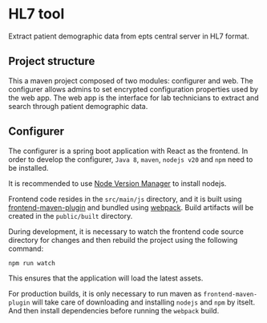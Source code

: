 # HL7 tool
Extract patient demographic data from epts central server in HL7 format.

## Project structure
This a maven project composed of two modules: configurer and web.
The configurer allows admins to set encrypted configuration properties used by the web app.
The web app is the interface for lab technicians to extract and search through patient demographic data.

## Configurer
The configurer is a spring boot application with React as the frontend.
In order to develop the configurer, `Java 8`, `maven`, `nodejs v20` and `npm` need to be installed.

It is recommended to use [Node Version Manager](https://github.com/nvm-sh/nvm) to install nodejs.

Frontend code resides in the `src/main/js` directory, and it is built using [frontend-maven-plugin](https://github.com/eirslett/frontend-maven-plugin) and bundled using [webpack](https://webpack.js.org/concepts). Build artifacts will be created in the `public/built` directory.

During development, it is necessary to watch the frontend code source directory for changes and then rebuild the project using the following command:

```
npm run watch
```
This ensures that the application will load the latest assets.

For production builds, it is only necessary to run maven as `frontend-maven-plugin` will take care of downloading and installing `nodejs` and `npm` by itselt. And then install dependencies before running the `webpack` build.
